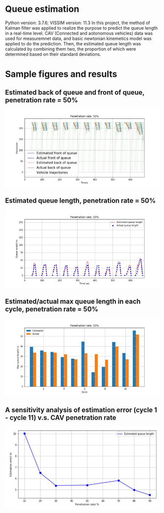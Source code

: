 # Queue estimation
Python version: 3.7.6; VISSIM version: 11.3
In this project, the method of Kalman filter was applied to realize the purpose to predict the queue length in a real-time level. CAV (Connected and aotonomous vehicles) data was used for measuremnet data, and basic newtonian kinemetics model was applied to do the prediction. Then, the estimated queue length was calculated by combining them two, the proportion of which were determined based on their standard deviations.

# Sample figures and results
## Estimated back of queue and front of queue, penetration rate = 50%
![image](50.jpg)
## Estimated queue length, penetration rate = 50%
![image](50_queue.jpg)
## Estimated/actual max queue length in each cycle, penetration rate = 50%
![image](50_max_q.jpg)
## A sensitivity analysis of estimation error (cycle 1 - cycle 11) v.s. CAV penetration rate
![image](sens_analys_Q.jpg)

